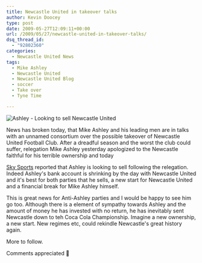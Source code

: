 ```yaml
---
title: Newcastle United in takeover talks
author: Kevin Doocey
type: post
date: 2009-05-27T12:09:11+00:00
url: /2009/05/27/newcastle-united-in-takeover-talks/
dsq_thread_id:
  - "92802360"
categories:
  - Newcastle United News
tags:
  - Mike Ashley
  - Newcastle United
  - Newcastle United Blog
  - soccer
  - Take over
  - Tyne Time

---
```

![Ashley - Looking to sell Newcastle United](http://static.guim.co.uk/sys-images/Football/Pix/pictures/2009/1/6/1231281550034/Mike-Ashley-001.jpg)

News has broken today, that Mike Ashley and his leading men are in talks with an unnamed consortium over the possible takeover of Newcastle United Football Club. After a dreadful season and the worst the club could suffer, relegation Mike Ashley yesterday apologized to the Newcastle faithful for his terrible ownership and today

[Sky Sports][1] reported that Ashley is looking to sell following the relegation. Indeed Ashley's bank account is shrinking by the day with Newcastle United and it's best for both parties that he sells, a new start for Newcastle United and a financial break for Mike Ashley himself.

This is great news for Anti-Ashley parties and I would be happy to see him go too. Although there is a element of sympathy towards Ashley and the amount of money he has invested with no return, he has inevitably sent Newcastle down to teh Coca Cola Championship. Imagine a new ownership, a new start. New regimes etc, could rekindle Newcastle's great history again.

More to follow.

Comments appreciated 🙂

 [1]: http://www1.skysports.com/football/
